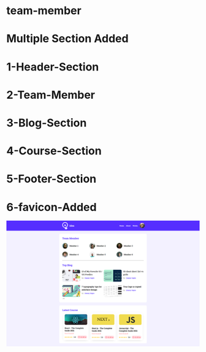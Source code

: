 # team-member

# Multiple Section Added

# 1-Header-Section

# 2-Team-Member

# 3-Blog-Section

# 4-Course-Section

# 5-Footer-Section

# 6-favicon-Added

![Live-View](./images/full-website.png)
